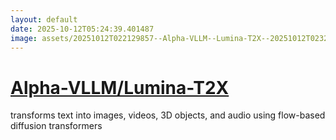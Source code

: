 ```yaml
---
layout: default
date: 2025-10-12T05:24:39.401487
image: assets/20251012T022129857--Alpha-VLLM--Lumina-T2X--20251012T023250345--cropped.png
---
```


# [Alpha-VLLM/Lumina-T2X](https://github.com/Alpha-VLLM/Lumina-T2X)

transforms text into images, videos, 3D objects, and audio using flow-based diffusion transformers
